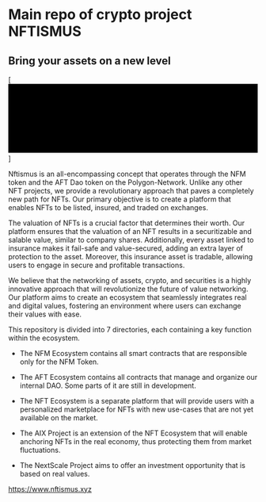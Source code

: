 # Main repo of crypto project NFTISMUS
## Bring your assets on a new level
[![NFTISMUS](https://github.com/viktorseidl/NFM_Protocol/blob/main/imagenftismus.gif)]

Nftismus is an all-encompassing concept that operates through the NFM token and the AFT Dao token on the Polygon-Network. Unlike any other NFT projects, we provide a revolutionary approach that paves a completely new path for NFTs. Our primary objective is to create a platform that enables NFTs to be listed, insured, and traded on exchanges.

The valuation of NFTs is a crucial factor that determines their worth. Our platform ensures that the valuation of an NFT results in a securitizable and salable value, similar to company shares. Additionally, every asset linked to insurance makes it fail-safe and value-secured, adding an extra layer of protection to the asset. Moreover, this insurance asset is tradable, allowing users to engage in secure and profitable transactions.

We believe that the networking of assets, crypto, and securities is a highly innovative approach that will revolutionize the future of value networking. Our platform aims to create an ecosystem that seamlessly integrates real and digital values, fostering an environment where users can exchange their values with ease.

This repository is divided into 7 directories, each containing a key function within the ecosystem.

+ The NFM Ecosystem contains all smart contracts that are responsible only for the NFM Token.

+ The AFT Ecosystem contains all contracts that manage and organize our internal DAO. Some parts of it are still in development.

+ The NFT Ecosystem is a separate platform that will provide users with a personalized marketplace for NFTs with new use-cases that are not yet available on the market.

+ The AIX Project is an extension of the NFT Ecosystem that will enable anchoring NFTs in the real economy, thus protecting them from market fluctuations.

+ The NextScale Project aims to offer an investment opportunity that is based on real values.


<a href="https://www.nftismus.xyz/">https://www.nftismus.xyz<a>